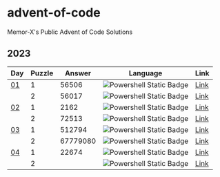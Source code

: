 # advent-of-code
Memor-X's Public Advent of Code Solutions

## 2023
| Day | Puzzle | Answer | Language | Link |
| --- | --- | --- | --- | --- |
| [01](https://adventofcode.com/2023/day/1) | 1 | 56506 | ![Powershell Static Badge](https://img.shields.io/badge/Powershell-012456?style=for-the-badge&logo=powershell) | [Link](powershell/2023/01-Puzzle1) 
| | 2 | 56017 | ![Powershell Static Badge](https://img.shields.io/badge/Powershell-012456?style=for-the-badge&logo=powershell) | [Link](powershell/2023/01-Puzzle2) |
| [02](https://adventofcode.com/2023/day/2) | 1 | 2162 | ![Powershell Static Badge](https://img.shields.io/badge/Powershell-012456?style=for-the-badge&logo=powershell) | [Link](powershell/2023/02-Puzzle1) | 
| | 2 | 72513 | ![Powershell Static Badge](https://img.shields.io/badge/Powershell-012456?style=for-the-badge&logo=powershell) | [Link](powershell/2023/02-Puzzle2) |
| [03](https://adventofcode.com/2023/day/3) | 1 | 512794 | ![Powershell Static Badge](https://img.shields.io/badge/Powershell-012456?style=for-the-badge&logo=powershell) | [Link](powershell/2023/03-Puzzle1) 
| | 2 | 67779080 | ![Powershell Static Badge](https://img.shields.io/badge/Powershell-012456?style=for-the-badge&logo=powershell) | [Link](powershell/2023/03-Puzzle2) |
| [04](https://adventofcode.com/2023/day/4) | 1 | 22674 | ![Powershell Static Badge](https://img.shields.io/badge/Powershell-012456?style=for-the-badge&logo=powershell) | [Link](powershell/2023/04-Puzzle1) 
| | 2 |  | ![Powershell Static Badge](https://img.shields.io/badge/Powershell-012456?style=for-the-badge&logo=powershell) | [Link](powershell/2023/04-Puzzle2) |

